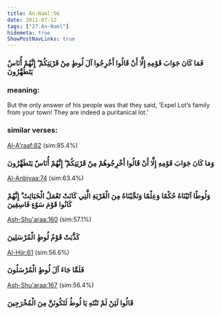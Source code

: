 ```yaml
---
title: An-Naml:56
date: 2011-07-12
tags: ["27.An-Naml"]
hidemeta: true 
ShowPostNavLinks: true 
---
```

### فَمَا كَانَ جَوَابَ قَوْمِهِ إِلَّا أَنْ قَالُوا أَخْرِجُوا آلَ لُوطٍ مِنْ قَرْيَتِكُمْ ۖ إِنَّهُمْ أُنَاسٌ يَتَطَهَّرُونَ
### meaning: 
But the only answer of his people was that they said, ‘Expel Lot’s family from your town! They are indeed a puritanical lot.’
### similar verses: 

[Al-A'raaf:82](/7/82) (sim:85.4%)

### وَمَا كَانَ جَوَابَ قَوْمِهِ إِلَّا أَنْ قَالُوا أَخْرِجُوهُمْ مِنْ قَرْيَتِكُمْ ۖ إِنَّهُمْ أُنَاسٌ يَتَطَهَّرُونَ

[Al-Anbiyaa:74](/21/74) (sim:63.4%)

### وَلُوطًا آتَيْنَاهُ حُكْمًا وَعِلْمًا وَنَجَّيْنَاهُ مِنَ الْقَرْيَةِ الَّتِي كَانَتْ تَعْمَلُ الْخَبَائِثَ ۗ إِنَّهُمْ كَانُوا قَوْمَ سَوْءٍ فَاسِقِينَ

[Ash-Shu'araa:160](/26/160) (sim:57.1%)

### كَذَّبَتْ قَوْمُ لُوطٍ الْمُرْسَلِينَ

[Al-Hijr:61](/15/61) (sim:56.6%)

### فَلَمَّا جَاءَ آلَ لُوطٍ الْمُرْسَلُونَ

[Ash-Shu'araa:167](/26/167) (sim:56.4%)

### قَالُوا لَئِنْ لَمْ تَنْتَهِ يَا لُوطُ لَتَكُونَنَّ مِنَ الْمُخْرَجِينَ
